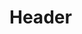 <!-- TITLE: Bms Information Form -->
<!-- SUBTITLE: A quick summary of Bms Information Form -->

# Header